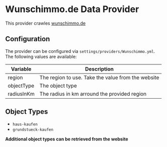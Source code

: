 ﻿# Wunschimmo.de Data Provider

This provider crawles [wunschimmo.de](https://www.wunschimmo.de)

## Configuration

The provider can be configured via `settings/providers/Wunschimmo.yml`. The following values are available:

| Variable                                  | Description                                    |
|-------------------------------------------|------------------------------------------------|
| region                                    | The region to use. Take the value from the website |
| objectType                                | The object type |
| radiusInKm                                | The radius in km arround the provided region |

## Object Types

* `haus-kaufen`
* `grundstueck-kaufen`

**Additional object types can be retrieved from the website**
